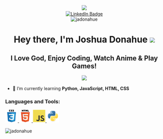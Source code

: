 <div id="header" align="center">
    <img src="https://media.giphy.com/media/tuCFp8rod0x3O/giphy.gif" width="100"/>
<div id="badges">
    <a href="https://www.linkedin.com/in/joshua-donahue-221729139/">
        <img src="https://img.shields.io/badge/LinkedIn-blue?style=for-the-badge&logo=linkedin&logoColor=white" alt="LinkedIn Badge"/>
    </a>
</div>
        <img src="https://komarev.com/ghpvc/?username=jadonahue&label=Profile%20views&color=0e75b6&style=flat" alt="jadonahue" />
</div>


<h1 align="center">
Hey there, I'm Joshua Donahue
<img src="https://media.giphy.com/media/hvRJCLFzcasrR4ia7z/giphy.gif" width="30px"/>
</h1>
<h2 align="center">I Love God, Enjoy Coding, Watch Anime & Play Games!</h2>

<div align="center">
    <img src="https://media.giphy.com/media/L8K62iTDkzGX6/giphy.gif" width="300"/>
</div>

- 🌱 I’m currently learning **Python, JavaScript, HTML, CSS**

<p align="left">
</p>

<h3 align="left">Languages and Tools:</h3>
<p align="left"> <a href="https://www.w3schools.com/css/" target="_blank" rel="noreferrer"> <img src="https://raw.githubusercontent.com/devicons/devicon/master/icons/css3/css3-original-wordmark.svg" alt="css3" width="40" height="40"/> </a> <a href="https://www.w3.org/html/" target="_blank" rel="noreferrer"> <img src="https://raw.githubusercontent.com/devicons/devicon/master/icons/html5/html5-original-wordmark.svg" alt="html5" width="40" height="40"/> </a> <a href="https://developer.mozilla.org/en-US/docs/Web/JavaScript" target="_blank" rel="noreferrer"> <img src="https://raw.githubusercontent.com/devicons/devicon/master/icons/javascript/javascript-original.svg" alt="javascript" width="40" height="40"/> </a> <a href="https://www.python.org" target="_blank" rel="noreferrer"> <img src="https://raw.githubusercontent.com/devicons/devicon/master/icons/python/python-original.svg" alt="python" width="40" height="40"/> </a> </p>

<p><img align="center" src="https://github-readme-streak-stats.herokuapp.com/?user=jadonahue&theme=dark" alt="jadonahue" /></p>
